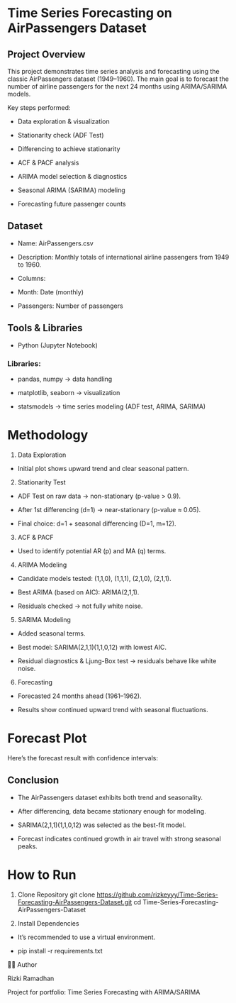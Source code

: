 # Time Series Forecasting on AirPassengers Dataset


## Project Overview

This project demonstrates time series analysis and forecasting using the classic AirPassengers dataset (1949–1960).
The main goal is to forecast the number of airline passengers for the next 24 months using ARIMA/SARIMA models.

Key steps performed:

- Data exploration & visualization

- Stationarity check (ADF Test)

- Differencing to achieve stationarity

- ACF & PACF analysis

- ARIMA model selection & diagnostics

- Seasonal ARIMA (SARIMA) modeling

- Forecasting future passenger counts

## Dataset

- Name: AirPassengers.csv

- Description: Monthly totals of international airline passengers from 1949 to 1960.

- Columns:

- Month: Date (monthly)

- Passengers: Number of passengers

## Tools & Libraries

- Python (Jupyter Notebook)

### Libraries:

- pandas, numpy → data handling

- matplotlib, seaborn → visualization

- statsmodels → time series modeling (ADF test, ARIMA, SARIMA)

# Methodology
1. Data Exploration

- Initial plot shows upward trend and clear seasonal pattern.

2. Stationarity Test

- ADF Test on raw data → non-stationary (p-value > 0.9).

- After 1st differencing (d=1) → near-stationary (p-value ≈ 0.05).

- Final choice: d=1 + seasonal differencing (D=1, m=12).

3. ACF & PACF

- Used to identify potential AR (p) and MA (q) terms.

4. ARIMA Modeling

- Candidate models tested: (1,1,0), (1,1,1), (2,1,0), (2,1,1).

- Best ARIMA (based on AIC): ARIMA(2,1,1).

- Residuals checked → not fully white noise.

5. SARIMA Modeling

- Added seasonal terms.

- Best model: SARIMA(2,1,1)(1,1,0,12) with lowest AIC.

- Residual diagnostics & Ljung-Box test → residuals behave like white noise.

6. Forecasting

- Forecasted 24 months ahead (1961–1962).

- Results show continued upward trend with seasonal fluctuations.

# Forecast Plot

Here’s the forecast result with confidence intervals:

## Conclusion

- The AirPassengers dataset exhibits both trend and seasonality.

- After differencing, data became stationary enough for modeling.

- SARIMA(2,1,1)(1,1,0,12) was selected as the best-fit model.

- Forecast indicates continued growth in air travel with strong seasonal peaks.

# How to Run
1. Clone Repository
git clone https://github.com/rizkeyyy/Time-Series-Forecasting-AirPassengers-Dataset.git
cd Time-Series-Forecasting-AirPassengers-Dataset

2. Install Dependencies

- It’s recommended to use a virtual environment.

- pip install -r requirements.txt

👨‍💻 Author

Rizki Ramadhan

Project for portfolio: Time Series Forecasting with ARIMA/SARIMA
